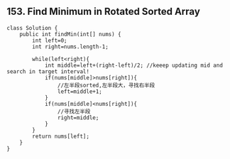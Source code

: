 ## 153. Find Minimum in Rotated Sorted Array



    class Solution {
        public int findMin(int[] nums) {
            int left=0;
            int right=nums.length-1;

            while(left<right){
                int middle=left+(right-left)/2; //keeep updating mid and search in target interval!
                if(nums[middle]>nums[right]){
                    //左半段sorted,左半段大，寻找右半段
                    left=middle+1;
                }
                if(nums[middle]<nums[right]){
                    //寻找左半段
                    right=middle;
                }
            }
            return nums[left];
        }
    }
